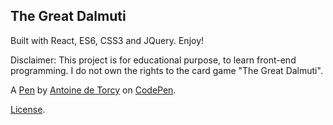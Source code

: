 The Great Dalmuti
-----------------
Built with React, ES6, CSS3 and JQuery. Enjoy!

Disclaimer: This project is for educational purpose, to learn front-end programming. I do not own the rights to the card game "The Great Dalmuti".

A [Pen](https://codepen.io/adetorcy/pen/GzKLvN) by [Antoine de Torcy](https://codepen.io/adetorcy) on [CodePen](https://codepen.io).

[License](https://codepen.io/adetorcy/pen/GzKLvN/license).